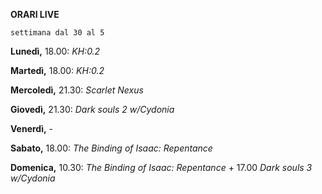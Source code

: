
<b>ORARI LIVE</b>
 
<code>settimana dal 30 al 5</code>
 
<b>Lunedì,</b> 18.00: <i>KH:0.2</i>

<b>Martedì,</b> 18.00: <i>KH:0.2</i>

<b>Mercoledì,</b> 21.30: <i>Scarlet Nexus</i>

<b>Giovedì,</b> 21.30: <i>Dark souls 2 w/Cydonia</i> 

<b>Venerdì,</b> -

<b>Sabato,</b> 18.00: <i>The Binding of Isaac: Repentance</i>

<b>Domenica,</b> 10.30: <i>The Binding of Isaac: Repentance</i> + 17.00 <i>Dark souls 3 w/Cydonia</i> 

